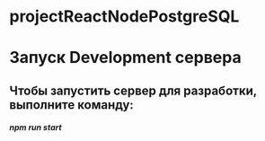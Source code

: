 # projectReactNodePostgreSQL
# Запуск Development сервера
## Чтобы запустить сервер для разработки, выполните команду:
##### npm run start
